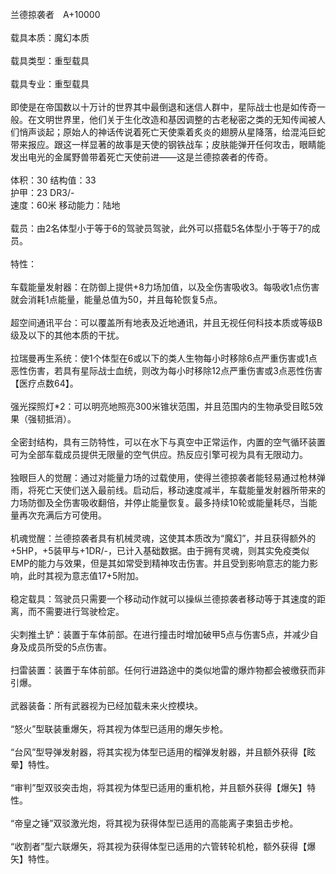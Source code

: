 <title>兰德掠袭者</title>
<meta name="GENERATOR" content="WinCHM">
<meta http-equiv="Content-Type" content="text/html; charset=gb2312">
<br>兰德掠袭者　A+10000
<br>
<br>载具本质：魔幻本质
<br>
<br>载具类型：重型载具
<br>
<br>载具专业：重型载具 
<br>
<br>即使是在帝国数以十万计的世界其中最倒退和迷信人群中，星际战士也是如传奇一般。在文明世界里，他们关于生化改造和基因调整的古老秘密之类的无知传闻被人们悄声谈起；原始人的神话传说着死亡天使乘着炙炎的翅膀从星降落，给混沌巨蛇带来报应。跟这一样显著的故事是天使的钢铁战车；皮肤能弹开任何攻击，眼睛能发出电光的金属野兽带着死亡天使前进——这是兰德掠袭者的传奇。
<br>
<br>体积：30 结构值：33
<br>护甲：23 DR3/-
<br>速度：60米 移动能力：陆地
<br>
<br>载员：由2名体型小于等于6的驾驶员驾驶，此外可以搭载5名体型小于等于7的成员。
<br>
<br>特性：
<br>
<br>车载能量发射器：在防御上提供+8力场加值，以及全伤害吸收3。每吸收1点伤害就会消耗1点能量，能量总值为50，并且每轮恢复5点。
<br>
<br>超空间通讯平台：可以覆盖所有地表及近地通讯，并且无视任何科技本质或等级B级及以下的其他本质的干扰。 
<br>
<br>拉瑞曼再生系统：使1个体型在6或以下的类人生物每小时移除6点严重伤害或1点恶性伤害，若具有星际战士血统，则改为每小时移除12点严重伤害或3点恶性伤害【医疗点数64】。
<br>
<br>强光探照灯*2：可以明亮地照亮300米锥状范围，并且范围内的生物承受目眩5效果（强韧抵消）。
<br>
<br>全密封结构，具有三防特性，可以在水下与真空中正常运作，内置的空气循环装置可为全部车载成员提供无限量的空气供应。热反应引擎可视为具有无限动力。 
<br>
<br>独眼巨人的觉醒：通过对能量力场的过载使用，使得兰德掠袭者能轻易通过枪林弹雨，将死亡天使们送入最前线。启动后，移动速度减半，车载能量发射器所带来的力场防御及全伤害吸收翻倍，并停止能量恢复。最多持续10轮或能量耗尽，当能量再次充满后方可使用。
<br>
<br>机魂觉醒：兰德掠袭者具有机械灵魂，这使其本质改为“魔幻”，并且获得额外的+5HP，+5装甲与+1DR/-，已计入基础数据。由于拥有灵魂，则其实免疫类似EMP的能力与效果，但是其如常受到精神攻击伤害。并且受到影响意志的能力影响，此时其视为意志值17+5附加。
<br>
<br>稳定载具：驾驶员只需要一个移动动作就可以操纵兰德掠袭者移动等于其速度的距离，而不需要进行驾驶检定。
<br>
<br>尖刺推土铲：装置于车体前部。在进行撞击时增加破甲5点与伤害5点，并减少自身及成员所受的5点伤害。
<br>
<br>扫雷装置：装置于车体前部。任何行进路途中的类似地雷的爆炸物都会被缴获而非引爆。 
<br>
<br>武器装备：所有武器视为已经加载未来火控模块。 
<br>
<br>“怒火”型联装重爆矢，将其视为体型已适用的爆矢步枪。
<br>
<br>“台风”型导弹发射器，将其实视为体型已适用的榴弹发射器，并且额外获得【眩晕】特性。
<br>
<br>“审判”型双驳突击炮，将其视为体型已适用的重机枪，并且额外获得【爆矢】特性。
<br>
<br>“帝皇之锤”双驳激光炮，将其视为获得体型已适用的高能离子束狙击步枪。 
<br>
<br>“收割者”型六联爆矢，将其视为获得体型已适用的六管转轮机枪，额外获得【爆矢】特性。 